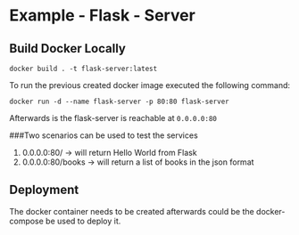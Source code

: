 # Example - Flask - Server
## Build Docker Locally 

`docker build . -t flask-server:latest`

To run the previous created docker image executed the following command: 

`docker run -d --name flask-server -p 80:80 flask-server`

  Afterwards is the flask-server is reachable at
     `0.0.0.0:80`

###Two scenarios can be used to test the services 
1. 0.0.0.0:80/ -> will return Hello World from Flask 
2. 0.0.0.0:80/books -> will return a list of books in the json format 

## Deployment
The docker container needs to be created afterwards could be the docker-compose be used to deploy it.

